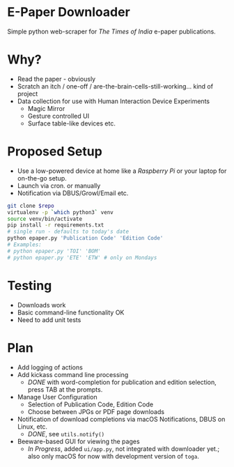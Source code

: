 # E-Paper Downloader

Simple python web-scraper for *The Times of India* e-paper publications.

# Why?

- Read the paper - obviously
- Scratch an itch / one-off / are-the-brain-cells-still-working... kind of project
- Data collection for use with Human Interaction Device Experiments
  - Magic Mirror
  - Gesture controlled UI
  - Surface table-like devices etc.

# Proposed Setup

- Use a low-powered device at home like a *Raspberry Pi* or your laptop for on-the-go setup.
- Launch via cron. or manually
- Notification via DBUS/Growl/Email etc.

``` bash
git clone $repo
virtualenv -p `which python3` venv
source venv/bin/activate
pip install -r requirements.txt
# single run - defaults to today's date
python epaper.py 'Publication Code' 'Edition Code'
# Examples:
# python epaper.py 'TOI' 'BOM'
# python epaper.py 'ETE' 'ETW' # only on Mondays
```

# Testing

- Downloads work
- Basic command-line functionality OK
- Need to add unit tests

# Plan

- Add logging of actions
- Add kickass command line processing
  - *DONE* with word-completion for publication and edition selection, press
    TAB at the prompts.
- Manage User Configuration
  - Selection of Publication Code, Edition Code
  - Choose between JPGs or PDF page downloads
- Notification of download completions via macOS Notifications, DBUS on Linux, etc.
  - *DONE*, see `utils.notify()`
- Beeware-based GUI for viewing the pages
  - *In Progress*, added `ui/app.py`, not integrated with downloader yet.;
    also only macOS for now with development version of `toga`.
